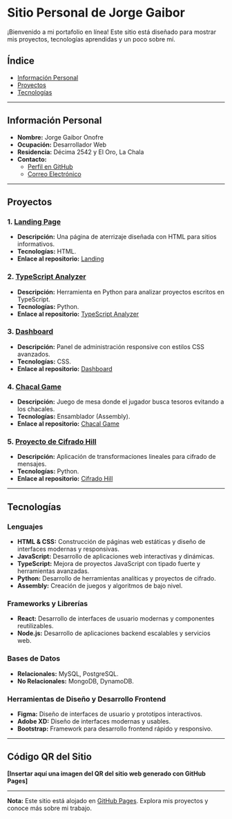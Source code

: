 # Sitio Personal de Jorge Gaibor

¡Bienvenido a mi portafolio en línea! Este sitio está diseñado para mostrar mis proyectos, tecnologías aprendidas y un poco sobre mí.

## Índice
- [Información Personal](#información-personal)
- [Proyectos](#proyectos)
- [Tecnologías](#tecnologías)

---

## Información Personal
- **Nombre:** Jorge Gaibor Onofre
- **Ocupación:** Desarrollador Web
- **Residencia:** Décima 2542 y El Oro, La Chala
- **Contacto:**
  - [Perfil en GitHub](https://github.com/Jorge2033)
  - [Correo Electrónico](mailto:jegaibor@espol.edu.ec)

---

## Proyectos

### 1. **[Landing Page](https://github.com/Jorge2033/Landing)**
   - **Descripción:** Una página de aterrizaje diseñada con HTML para sitios informativos.
   - **Tecnologías:** HTML.
   - **Enlace al repositorio:** [Landing](https://github.com/Jorge2033/Landing)

### 2. **[TypeScript Analyzer](https://github.com/Jorge2033/TypeScript_Analyzer)**
   - **Descripción:** Herramienta en Python para analizar proyectos escritos en TypeScript.
   - **Tecnologías:** Python.
   - **Enlace al repositorio:** [TypeScript Analyzer](https://github.com/Jorge2033/TypeScript_Analyzer)

### 3. **[Dashboard](https://github.com/Jorge2033/Dashboard)**
   - **Descripción:** Panel de administración responsive con estilos CSS avanzados.
   - **Tecnologías:** CSS.
   - **Enlace al repositorio:** [Dashboard](https://github.com/Jorge2033/Dashboard)

### 4. **[Chacal Game](https://github.com/Jorge2033/Chacal-Game)**
   - **Descripción:** Juego de mesa donde el jugador busca tesoros evitando a los chacales.
   - **Tecnologías:** Ensamblador (Assembly).
   - **Enlace al repositorio:** [Chacal Game](https://github.com/Jorge2033/Chacal-Game)

### 5. **[Proyecto de Cifrado Hill](https://github.com/Jorge2033/ProyectoEncriptacionHill)**
   - **Descripción:** Aplicación de transformaciones lineales para cifrado de mensajes.
   - **Tecnologías:** Python.
   - **Enlace al repositorio:** [Cifrado Hill](https://github.com/Jorge2033/ProyectoEncriptacionHill)

---

## Tecnologías

### **Lenguajes**
- **HTML & CSS:** Construcción de páginas web estáticas y diseño de interfaces modernas y responsivas.
- **JavaScript:** Desarrollo de aplicaciones web interactivas y dinámicas.
- **TypeScript:** Mejora de proyectos JavaScript con tipado fuerte y herramientas avanzadas.
- **Python:** Desarrollo de herramientas analíticas y proyectos de cifrado.
- **Assembly:** Creación de juegos y algoritmos de bajo nivel.

### **Frameworks y Librerías**
- **React:** Desarrollo de interfaces de usuario modernas y componentes reutilizables.
- **Node.js:** Desarrollo de aplicaciones backend escalables y servicios web.

### **Bases de Datos**
- **Relacionales:** MySQL, PostgreSQL.
- **No Relacionales:** MongoDB, DynamoDB.

### **Herramientas de Diseño y Desarrollo Frontend**
- **Figma:** Diseño de interfaces de usuario y prototipos interactivos.
- **Adobe XD:** Diseño de interfaces modernas y usables.
- **Bootstrap:** Framework para desarrollo frontend rápido y responsivo.

---

## Código QR del Sitio

**[Insertar aquí una imagen del QR del sitio web generado con GitHub Pages]**

---

**Nota:** Este sitio está alojado en [GitHub Pages](https://jorge2033.github.io). Explora mis proyectos y conoce más sobre mi trabajo.

